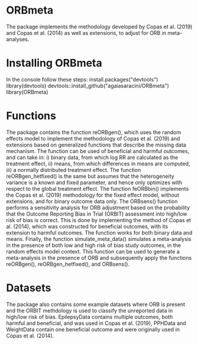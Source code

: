 # ORBmeta


The package implements the methodology developed by Copas et al. (2019) and Copas et al. (2014) as well as extensions, to adjust for ORB in meta-analyses. 

# Installing ORBmeta

In the console follow these steps:
install.packages("devtools")
library(devtools)
devtools::install_github("agaiasaracini/ORBmeta")
library(ORBmeta)

# Functions
The package contains the function reORBgen(), which uses the random effects model to implement the methodology of Copas et al. (2019) and extensions based on generalized functions that describe the missing data mechanism. The function can be used of beneficial and harmful outcomes, and can take in: i) binary data, from which log RR are calculated as the treatment effect, ii) means, from which differences in means are computed, iii) a normally distributed treatment effect. The function reORBgen_hetfixed() is the same but assumes that the heterogeneity variance is a known and fixed parameter, and hence only optimizes with respect to the global treatment effect. The function feORBbin() implements the Copas et al. (2019) methodology for the fixed effect model, without extensions, and for binary outcome data only. The ORBsens() function performs a sensitivity analysis for ORB adjustment based on the probability that the Outcome Reporting Bias in Trial (ORBIT) assessment into high/low risk of bias is correct. This is done by implementing the method of Copas et al. (2014), which was constructed for beneficial outcomes, with its extension to harmful outcomes. The function works for both binary data and means. Finally, the function simulate_meta_data() simulates a meta-analysis in the presence of both low and high risk of bias study outcomes, 
in the random effects model context. This function can be used to generate a meta-analysis in the presence of ORB and subsequently apply the functions reORBgen(), reORBgen_hetfixed(), and ORBsens().

# Datasets
The package also contains some example datasets where ORB is present and the ORBIT methdology is used to classify the unreported data in high/low risk of bias. EpilepsyData contains multiple outcomes, both harmful and beneficial, and was used in Copas et al. (2019), 
PPHData and WeightData contain one beneficial outcome and were originally used in Copas et al. (2014).
